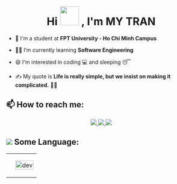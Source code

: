 <h1 align="center">Hi <img src="https://raw.githubusercontent.com/nixin72/nixin72/master/wave.gif" width="50px" height="50px"></img> , I'm MY TRAN</h1>


- 🏫 I'm a student at **FPT University - Ho Chi Minh Campus**

- 👩‍🎓 I’m currently learning **Software Engineering**

- 😄 I'm interested in coding 💻 and sleeping 😴

- ✍️ My quote is **Life is really simple, but we insist on making it complicated.** 🤷‍♀️


## 📫 How to reach me:

<p align="center">
  <a href="https://www.facebook.com/mincutene" alt="Facebook">
    <img src="https://img.icons8.com/fluent/48/000000/facebook-new.png" target="_blank" />    
  </a> 
  <a href="https://github.com/nmytran" alt="Github">
    <img src="https://img.icons8.com/fluent/48/000000/github.png"/>   
  </a> 
  <a href="mailto:n.mytran12@gmail.com" alt="Email">
    <img src="https://img.icons8.com/color/48/000000/gmail--v1.png"/>   
  </a>
</p>

## <img src="https://img.icons8.com/external-flaticons-lineal-color-flat-icons/64/000000/external-coder-computer-science-flaticons-lineal-color-flat-icons-2.png"/> Some Language:
<p align="center">
</p>

<table style="width:100%;">
  <tr>
    <td>
    </td>
    <td>
      <p align="center"> 
        <img src="https://media2.giphy.com/media/L1R1tvI9svkIWwpVYr/giphy.gif?cid=ecf05e47xoudnz1w2g5nl3utw40pvikel24r6qzcqcq9mfov&rid=giphy.gif&ct=g" alt="dev" width="100%"/>
      </p>
    </td>
  </tr>
</table>


